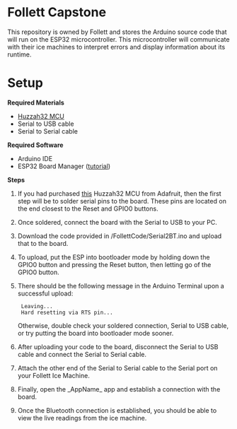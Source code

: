 # Follett Capstone
This repository is owned by Follett and stores the Arduino source code that will run on the ESP32 microcontroller. This microcontroller will communicate with their ice machines to interpret errors and display information about its runtime. 


# Setup
**Required Materials**
- [Huzzah32 MCU][1]
- Serial to USB cable
- Serial to Serial cable

**Required Software** 
- Arduino IDE
- ESP32 Board Manager ([tutorial][2])

**Steps**

1) If you had purchased [this][1] Huzzah32 MCU from Adafruit, then the first step will be to solder serial pins to the board. These pins are located on the end closest to the Reset and GPIO0 buttons. 

2) Once soldered, connect the board with the Serial to USB to your PC.

3) Download the code provided in /FollettCode/Serial2BT.ino and upload that to the board.

4) To upload, put the ESP into bootloader mode by holding down the GPIO0 button and pressing the Reset button, then letting go of the GPIO0 button.

5) There should be the following message in the Arduino Terminal upon a successful upload:

        Leaving...
        Hard resetting via RTS pin...
    Otherwise, double check your soldered connection, Serial to USB cable, or try putting the board into bootloader mode sooner.

6) After uploading your code to the board, disconnect the Serial to USB cable and connect the Serial to Serial cable.

7) Attach the other end of the Serial to Serial cable to the Serial port on your Follett Ice Machine.

8) Finally, open the \_AppName\_ app and establish a connection with the board.

9) Once the Bluetooth connection is established, you should be able to view the live readings from the ice machine. 




[1]: https://www.adafruit.com/product/4172 
[2]: https://randomnerdtutorials.com/installing-the-esp32-board-in-arduino-ide-windows-instructions/ 